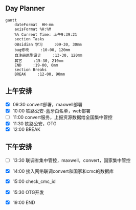 ## Day Planner
```mermaid
gantt
    dateFormat  HH-mm
    axisFormat %H:%M
    %% Current Time: 上午9:39:21
    section Tasks
    OBsidian 学习     :09-30, 30mm
    bug修改     :10-00, 120mm
    自注册原型设计     :13-30, 120mm
    其它     :15-30, 210mm
    END     :19-00, 0mm
    section Breaks
    BREAK     :12-00, 90mm
```

## 上午安排
- [x] 09:30 convert部署，maxwell部署
- [x] 10:00 铁路公安-蓝牙白名单，web部署
- [ ] 11:00  convert服务，上报资源数据给全国集中管控
- [x] 11:30 铁路公安，OTG
- [x] 12:00 BREAK

## 下午安排
- [ ] 13:30 联调省集中管控，maxwell，convert，国家集中管控
- [x] 14:00 接入网络联调convert和国家和cmc的数据库
- [x] 15:00 check_cmc_id
- [x] 15:30 OTG开发
- [x] 19:00 END

